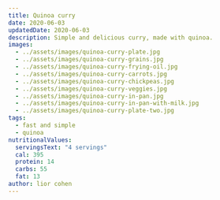 ```yaml
---
title: Quinoa curry
date: 2020-06-03
updatedDate: 2020-06-03
description: Simple and delicious curry, made with quinoa.
images:
  - ../assets/images/quinoa-curry-plate.jpg
  - ../assets/images/quinoa-curry-grains.jpg
  - ../assets/images/quinoa-curry-frying-oil.jpg
  - ../assets/images/quinoa-curry-carrots.jpg
  - ../assets/images/quinoa-curry-chickpeas.jpg
  - ../assets/images/quinoa-curry-veggies.jpg
  - ../assets/images/quinoa-curry-in-pan.jpg
  - ../assets/images/quinoa-curry-in-pan-with-milk.jpg
  - ../assets/images/quinoa-curry-plate-two.jpg
tags:
  - fast and simple
  - quinoa
nutritionalValues:
  servingsText: "4 servings"
  cal: 395
  protein: 14
  carbs: 55
  fat: 13
author: lior cohen
---
```


<PrintView fileName="quinoa-curry" />
